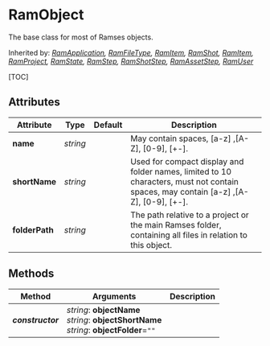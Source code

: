 # RamObject

The base class for most of Ramses objects.

Inherited by: *[RamApplication](ram_application.md), [RamFileType](ram_filetype.md), [RamItem](ram_item.md), [RamShot](ram_shot.md), [RamItem](ram_item.md), [RamProject](ram_project.md), [RamState](ram_state.md), [RamStep](ram_step.md), [RamShotStep](ram_shotstep.md), [RamAssetStep](ram_assetstep.md), [RamUser](ram_user.md)*

[TOC]

## Attributes

| Attribute | Type | Default | Description |
| --- | --- | --- | --- |
| **name** | *string* | | May contain spaces, [a-z] ,[A-Z], [0-9], [+-]. |
| **shortName** | *string* | | Used for compact display and folder names, limited to 10 characters, must not contain spaces, may contain [a-z] ,[A-Z], [0-9], [+-]. |
| **folderPath** | *string* | | The path relative to a project or the main Ramses folder, containing all files in relation to this object. |

## Methods

| Method | Arguments | Description |
| --- | --- | --- |
| ***constructor*** | *string*: **objectName**<br />*string*: **objectShortName**<br />*string*: **objectFolder**=`""` | |
